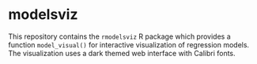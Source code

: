 # modelsviz

This repository contains the `rmodelsviz` R package which provides a function `model_visual()` for interactive visualization of regression models. The visualization uses a dark themed web interface with Calibri fonts.
